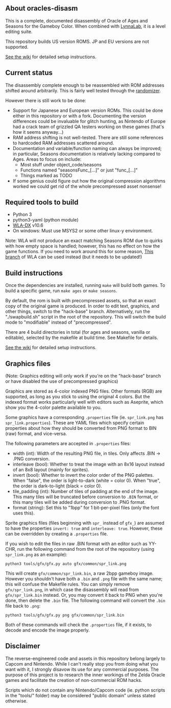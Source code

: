 ## About oracles-disasm

This is a complete, documented disassembly of Oracle of Ages and Seasons for the Gameboy
Color. When combined with [LynnaLab](https://github.com/stewmath/lynnalab), it is a level
editing suite.

This repository builds US version ROMS. JP and EU versions are not supported.

[See the wiki](https://wiki.zeldahacking.net/oracle/Setting_up_oracles-disasm)
for detailed setup instructions.


## Current status

The disassembly complete enough to be reassembled with ROM addresses shifted
around arbitrarily. This is fairly well tested through the
[randomizer](https://github.com/Stewmath/oracles-randomizer-ng-webui).

However there is still work to be done:

- Support for Japanese and European version ROMs. This could be done either in
  this repository or with a fork. Documenting the version differences could be
  invaluable for glitch hunting, as Nintendo of Europe had a crack team of
  grizzled QA testers working on these games (that's how it seems anyway...)
- RAM address shifting is not well-tested. There are still some references to
  hardcoded RAM addresses scattered around.
- Documentation and variable/function naming can always be improved; in
  particular, Seasons documentation is relatively lacking compared to Ages. Areas
  to focus on include:
  - Most stuff under object_code/seasons
  - Functions named "seasonsFunc_[...]" or just "func_[...]"
  - Things marked as TODO
- If some genius could figure out how the original compression algorithms worked
  we could get rid of the whole precompressed asset nonsense!


## Required tools to build

* Python 3
* python3-yaml (python module)
* [WLA-DX](https://github.com/vhelin/wla-dx) v10.6
* On windows: Must use MSYS2 or some other linux-y environment.

Note: WLA will not produce an exact matching Seasons ROM due to quirks with how
empty space is handled; however, this has no effect on how the game functions.
If you need to work around this for some reason, [This
branch](https://github.com/Drenn1/wla-dx/tree/emptyfill-banknumber) of WLA can
be used instead (but it needs to be updated!)


## Build instructions

Once the dependencies are installed, running `make` will build both games. To build
a specific game, run `make ages` or `make seasons`.

By default, the rom is built with precompressed assets, so that an exact copy of the
original game is produced. In order to edit text, graphics, and other things,
switch to the "hack-base" branch. Alternatively, run the "./swapbuild.sh" script
in the root of the repository. This will switch the build mode to "modifiable"
instead of "precompressed".

There are 4 build directories in total (for ages and seasons, vanilla or
editable), selected by the makefile at build time. See Makefile for details.

[See the wiki](https://wiki.zeldahacking.net/oracle/Setting_up_oracles-disasm) for detailed
setup instructions.


## Graphics files

(Note: Graphics editing will only work if you're on the "hack-base" branch or
have disabled the use of precompressed graphics)

Graphics are stored as 4-color indexed PNG files. Other formats (RGB) are
supported, as long as you stick to using the original 4 colors. But the indexed
format works particularly well with editors such as Aseprite, which show you the
4-color palette available to you.

Some graphics have a corresponding `.properties` file (ie. `spr_link.png` has
`spr_link.properties`). These are YAML files which specify certain properties
about how they should be converted from PNG format to BIN (raw) format, and
vice-versa.

The following parameters are accepted in `.properties` files:

* width (int): Width of the resulting PNG file, in tiles. Only affects .BIN ->
  .PNG conversion.
* interleave (bool): Whether to treat the image with an 8x16 layout instead of
  an 8x8 layout (mainly for sprites).
* invert (bool): Whether to invert the color order of the PNG palettes. When
  "false", the order is light-to-dark (white = color 0). When "true", the order
  is dark-to-light (black = color 0).
* tile\_padding (int): Number of tiles of padding at the end of the image. This
  many tiles will be truncated before conversion to `.BIN` format, or this many
  tiles will be added during conversion to .PNG format.
* format (string): Set this to "1bpp" for 1 bit-per-pixel files (only the font
  uses this).

Sprite graphics files (files beginning with `spr_` instead of `gfx_`) are
assumed to have the properties `invert: true` and `interleave: true`. However,
these can be overridden by creating a `.properties` file.

If you wish to edit the files in raw .BIN format with an editor such as YY-CHR,
run the following command from the root of the repository (using `spr_link.png`
as an example):

```
python3 tools/gfx/gfx.py auto gfx/common/spr_link.png
```

This will create `gfx/common/spr_link.bin`, a raw 2bpp gameboy image. However
you shouldn't have both a `.bin` and `.png` file with the same name; this will
confuse the Makefile rules. You can simply remove `gfx/spr_link.png`, in which
case the disassembly will read from `gfx/spr_link.bin` instead. Or, you may
convert it back to PNG when you're done, then delete the `.bin` file. The
following command will convert the `.bin` file back to `.png`:

```
python3 tools/gfx/gfx.py png gfx/common/spr_link.bin
```

Both of these commands will check the `.properties` file, if it exists, to
decode and encode the image properly.

## Disclaimer

The reverse-engineered code and assets in this repository belong largely to
Capcom and Nintendo. While I can't really stop you from doing what you want with
it, I strongly disavow its use for any commercial purposes. The purpose of this
project is to research the inner workings of the Zelda Oracle games and
facilitate the creation of non-commercial ROM hacks.

Scripts which do not contain any Nintendo/Capcom code (ie. python scripts in the
"tools/" folder) may be considered "public domain" unless stated otherwise.
